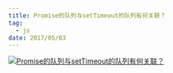```yaml
---
title: Promise的队列与setTimeout的队列有何关联？
tag:
  - js
date: 2017/05/03
---
```


[![Promise的队列与setTimeout的队列有何关联？](/images/macrotask-microtask/macro-micro.png)](https://www.zhihu.com/question/36972010)

